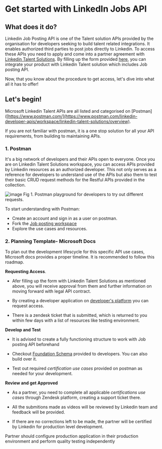 # Get started with LinkedIn Jobs API

## What does it do?

Linkedin Job Posting API is one of the Talent solution APIs provided by the organisation for developers seeking to build talent related integrations.
It enables authorized third parties to post jobs directly to Linkedin. To access these APIs you need to apply and come into a partner agreement with [Linkedin Talent Solutions](https://business.linkedin.com/talent-solutions/talent-hub/integrations#all).
By filling up the form provided [here](https://business.linkedin.com/talent-solutions/ats-partners/partner-application), you can integrate your product with Linkedin Talent solution which includes Job posting API.

Now, that you know about the procedure to get access, let's dive into what all it has to offer!

## Let's begin!

Microsoft Linkedin Talent APIs are all listed and categorised on [Postman]([https://www.postman.com/](https://www.postman.com/linkedin-developer-apis/workspace/linkedin-talent-solutions/overview). 

If you are not familiar with postman, it is a one stop solution for all your API requirements, from building to maintaining APIs. 

### 1. Postman
It's a big network of developers and their APIs open to everyone. Once you are on Linkedin Talent Solutions workspace, you can access APIs provided by Linkedin resources as an authorized developer.
This not only serves as a reference for developers to understand use of the APIs but also them to test their basic CRUD request methods for the Restful APIs provided in the collection.

![image](https://user-images.githubusercontent.com/59767187/179495529-1ae3a5f8-631c-4351-a1db-b95229ca9f1c.png)
Fig 1. Postman playground for developers to try out different requests.

To start understanding with Postman:

- Create an account and sign in as a user on postman. 
- Fork the [Job posting workspace](https://www.postman.com/linkedin-developer-apis/workspace/linkedin-talent-solutions/collection/16069442-751fa4d1-d54b-4fb7-be90-45e39047b536?ctx=documentation)
- Explore the use cases and resources.

### 2. Planning Template- Microsoft Docs
To plan out the development lifescycle for this specific API use cases, Microsoft docs provides a proper timeline. It is recommended to follow this roadmap.

**Requesting Access**. 
- Afer filling up the form with Linkedin Talent Solutions as mentioned above, you will receive approval from them and further information on moving forward with legal API contract. 

- By creating a developer application on [developer's platform](https://developer.linkedin.com/)  you can request access.

- There is a zendesk ticket that is submitted, which is returned to you within few days with a list of resources like testing environment.

**Develop and Test**
- It is advised to create a fully functioning structure to work with Job posting API beforehand

- Checkout [Foundation Schema](https://docs.microsoft.com/en-us/linkedin/talent/job-postings/api/job-posting-api-schema) provided to developers. You can also build over it.

- Test out required *certification use cases* provided on postman as needed for your development. 

**Review and get Approved**
- As a partner, you need to complete all applicable *certifications use cases* through Zendesk platform, creating a support ticket there.

- All the submitions made as videos will be reviewed by Linkedin team and feedback will be provided.

- If there are no corrections left to be made, the partner will be certified by Linkedin for production level development.


 Partner should configure production application in their production environment and perform quality testing independently
